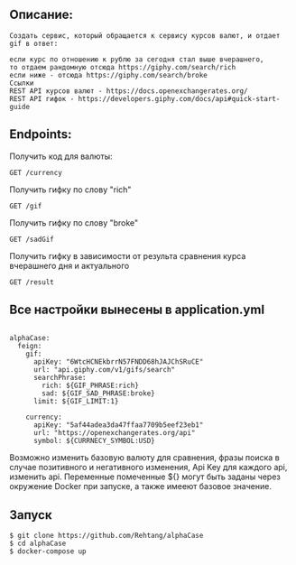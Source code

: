 Описание:
---
```
Создать сервис, который обращается к сервису курсов валют, и отдает gif в ответ:  

если курс по отношению к рублю за сегодня стал выше вчерашнего,  
то отдаем рандомную отсюда https://giphy.com/search/rich  
если ниже - отсюда https://giphy.com/search/broke  
Ссылки  
REST API курсов валют - https://docs.openexchangerates.org/  
REST API гифок - https://developers.giphy.com/docs/api#quick-start-guide  
```  
Endpoints:
---  
Получить код для валюты:  
```
GET /currency
```  
Получить гифку по слову "rich"
```
GET /gif
```  
Получить гифку по слову "broke"
```
GET /sadGif
```  
Получить гифку в зависимости от результа сравнения курса вчерашнего дня и актуального
```
GET /result
``` 
Все настройки вынесены в application.yml
---
```

alphaCase:
  feign:
    gif:
      apiKey: "6WtcHCNEkbrrN57FNDD68hJAJChSRuCE"
      url: "api.giphy.com/v1/gifs/search"
      searchPhrase:
        rich: ${GIF_PHRASE:rich}
        sad: ${GIF_SAD_PHRASE:broke}
      limit: ${GIF_LIMIT:1}

    currency:
      apiKey: "5af44adea3da47ffaa7709b5eef23eb1"
      url: "https://openexchangerates.org/api"
      symbol: ${CURRNECY_SYMBOL:USD}
```
Возможно изменить базовую валюту для сравнения, фразы поиска в случае позитивного и негативного изменения, Api Key для каждого api, изменить api.
Переменные помеченные ${} могут быть заданы через окружение Docker при запуске, а также имееют базовое значение.

Запуск
---
```
$ git clone https://github.com/Rehtang/alphaCase
$ cd alphaСase
$ docker-compose up
```
